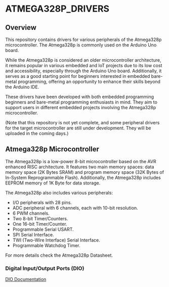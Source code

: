 # ATMEGA328P_DRIVERS

## Overview 
 This repository contains drivers for various peripherals of the Atmega328p microcontroller. The Atmega328p is commonly used on the Arduino Uno board.

 While the Atmega328p is considered an older microcontroller architecture, it remains popular in various embedded and IoT projects due to its low cost and accessibility, especially through the Arduino Uno board. Additionally, it serves as a good starting point for beginners interested in embedded bare-metal programming, offering an opportunity to enhance their skills beyond the Arduino IDE.

 These drivers have been developed with both embedded programming beginners and bare-metal programming enthusiasts in mind. They aim to support users in different embedded projects involving the Atmega328p microcontroller.

 (Note that this repository is not yet complete, and some peripheral drivers for the target microcontroller are still under development. They will be uploaded in the coming days.)

## Atmega328p Microcontroller 

 The Atmega328p is a low-power 8-bit microcontroller based on the AVR enhanced RISC architecture. It features two main memory spaces: data memory space (2K Bytes SRAM) and program memory space (32K Bytes of In-System Reprogrammable Flash). Additionally, the Atmega328p includes EEPROM memory of 1K Byte for data storage.

 The Atmega328p also includes various peripherals:

  - I/O peripherals with 28 pins.
  - ADC peripheral with 6 channels, each with 10-bit resolution.
  - 6 PWM channels.
  - Two 8-bit Timer/Counters.
  - One 16-bit Timer/Counter.
  - Programmable Serial USART.
  - SPI Serial Interface.
  - TWI (Two-Wire Interface) Serial Interface.
  - Programmable Watchdog Timer.

For more details check the Atmega328p Datasheet.

### Digital Input/Output Ports (DIO)
 [DIO Documentation](https://github.com/Oumaima-Marzak/Atmega328p_Drivers/tree/master/DIO)





